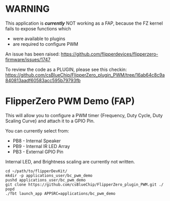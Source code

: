 # WARNING

This application is *__currently__* NOT working as a FAP, because the FZ kernel fails to expose functions which
* were available to plugins
* are required to configure PWM

An issue has been raised: https://github.com/flipperdevices/flipperzero-firmware/issues/1747

To review the code as a PLUGIN, please see this checkin: https://github.com/csBlueChip/FlipperZero_plugin_PWM/tree/16ab64c8c9a840813aadf60583acc595b79793fb

# FlipperZero PWM Demo (FAP)

This will allow you to configure a PWM timer {Frequency, Duty Cycle, Duty Scaling Curve} and attach it to a GPIO Pin.

You can currently select from:
* PB8 - Internal Speaker
* PB9 - Internal IR LED Array
* PB3 - External GPIO Pin

Internal LED, and Brightness scaling are currently not written.

```
cd ~/path/to/flipperDevKit/
mkdir -p applications_user/bc_pwm_demo
pushd applications_user/bc_pwm_demo
git clone https://github.com/csBlueChip/FlipperZero_plugin_PWM.git ./
popd
./fbt launch_app APPSRC=applications/bc_pwm_demo
```
